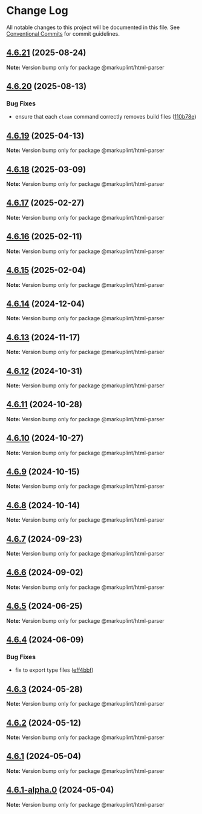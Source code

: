 # Change Log

All notable changes to this project will be documented in this file.
See [Conventional Commits](https://conventionalcommits.org) for commit guidelines.

## [4.6.21](https://github.com/markuplint/markuplint/compare/@markuplint/html-parser@4.6.20...@markuplint/html-parser@4.6.21) (2025-08-24)

**Note:** Version bump only for package @markuplint/html-parser





## [4.6.20](https://github.com/markuplint/markuplint/compare/@markuplint/html-parser@4.6.19...@markuplint/html-parser@4.6.20) (2025-08-13)

### Bug Fixes

- ensure that each `clean` command correctly removes build files ([110b78e](https://github.com/markuplint/markuplint/commit/110b78e85379d29a84ca68325127344a87a570b6))

## [4.6.19](https://github.com/markuplint/markuplint/compare/@markuplint/html-parser@4.6.18...@markuplint/html-parser@4.6.19) (2025-04-13)

**Note:** Version bump only for package @markuplint/html-parser

## [4.6.18](https://github.com/markuplint/markuplint/compare/@markuplint/html-parser@4.6.17...@markuplint/html-parser@4.6.18) (2025-03-09)

**Note:** Version bump only for package @markuplint/html-parser

## [4.6.17](https://github.com/markuplint/markuplint/compare/@markuplint/html-parser@4.6.16...@markuplint/html-parser@4.6.17) (2025-02-27)

**Note:** Version bump only for package @markuplint/html-parser

## [4.6.16](https://github.com/markuplint/markuplint/compare/@markuplint/html-parser@4.6.15...@markuplint/html-parser@4.6.16) (2025-02-11)

**Note:** Version bump only for package @markuplint/html-parser

## [4.6.15](https://github.com/markuplint/markuplint/compare/@markuplint/html-parser@4.6.14...@markuplint/html-parser@4.6.15) (2025-02-04)

**Note:** Version bump only for package @markuplint/html-parser

## [4.6.14](https://github.com/markuplint/markuplint/compare/@markuplint/html-parser@4.6.13...@markuplint/html-parser@4.6.14) (2024-12-04)

**Note:** Version bump only for package @markuplint/html-parser

## [4.6.13](https://github.com/markuplint/markuplint/compare/@markuplint/html-parser@4.6.12...@markuplint/html-parser@4.6.13) (2024-11-17)

**Note:** Version bump only for package @markuplint/html-parser

## [4.6.12](https://github.com/markuplint/markuplint/compare/@markuplint/html-parser@4.6.11...@markuplint/html-parser@4.6.12) (2024-10-31)

**Note:** Version bump only for package @markuplint/html-parser

## [4.6.11](https://github.com/markuplint/markuplint/compare/@markuplint/html-parser@4.6.10...@markuplint/html-parser@4.6.11) (2024-10-28)

**Note:** Version bump only for package @markuplint/html-parser

## [4.6.10](https://github.com/markuplint/markuplint/compare/@markuplint/html-parser@4.6.9...@markuplint/html-parser@4.6.10) (2024-10-27)

**Note:** Version bump only for package @markuplint/html-parser

## [4.6.9](https://github.com/markuplint/markuplint/compare/@markuplint/html-parser@4.6.8...@markuplint/html-parser@4.6.9) (2024-10-15)

**Note:** Version bump only for package @markuplint/html-parser

## [4.6.8](https://github.com/markuplint/markuplint/compare/@markuplint/html-parser@4.6.7...@markuplint/html-parser@4.6.8) (2024-10-14)

**Note:** Version bump only for package @markuplint/html-parser

## [4.6.7](https://github.com/markuplint/markuplint/compare/@markuplint/html-parser@4.6.6...@markuplint/html-parser@4.6.7) (2024-09-23)

**Note:** Version bump only for package @markuplint/html-parser

## [4.6.6](https://github.com/markuplint/markuplint/compare/@markuplint/html-parser@4.6.5...@markuplint/html-parser@4.6.6) (2024-09-02)

**Note:** Version bump only for package @markuplint/html-parser

## [4.6.5](https://github.com/markuplint/markuplint/compare/@markuplint/html-parser@4.6.4...@markuplint/html-parser@4.6.5) (2024-06-25)

**Note:** Version bump only for package @markuplint/html-parser

## [4.6.4](https://github.com/markuplint/markuplint/compare/@markuplint/html-parser@4.6.3...@markuplint/html-parser@4.6.4) (2024-06-09)

### Bug Fixes

- fix to export type files ([eff4bbf](https://github.com/markuplint/markuplint/commit/eff4bbfd127574809dc5e15d7cafe87699758ee0))

## [4.6.3](https://github.com/markuplint/markuplint/compare/@markuplint/html-parser@4.6.2...@markuplint/html-parser@4.6.3) (2024-05-28)

**Note:** Version bump only for package @markuplint/html-parser

## [4.6.2](https://github.com/markuplint/markuplint/compare/@markuplint/html-parser@4.6.1...@markuplint/html-parser@4.6.2) (2024-05-12)

**Note:** Version bump only for package @markuplint/html-parser

## [4.6.1](https://github.com/markuplint/markuplint/compare/@markuplint/html-parser@4.6.1-alpha.0...@markuplint/html-parser@4.6.1) (2024-05-04)

**Note:** Version bump only for package @markuplint/html-parser

## [4.6.1-alpha.0](https://github.com/markuplint/markuplint/compare/@markuplint/html-parser@4.6.0...@markuplint/html-parser@4.6.1-alpha.0) (2024-05-04)

**Note:** Version bump only for package @markuplint/html-parser
